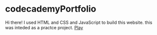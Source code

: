 # codecademyPortfolio
Hi there! 
I used HTML and CSS and JavaScript to build this website.
this was inteded as a practce project.
[Play](./landingpage.html)
